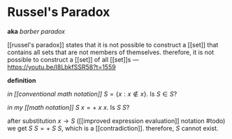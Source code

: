 # Russel's Paradox

**aka** _barber paradox_

[[russel's paradox]] states that it is not possible to construct a [[set]] that contains all sets that are not members of themselves. therefore, it is not possible to construct a [[set]] of all [[set]]s &mdash; <https://youtu.be/I8LbkfSSR58?t=1559>

**definition**

_in [[conventional math notation]]_ $S = \lbrace x : x \notin x \rbrace$. Is $S \in S$?

_in my [[math notation]]_ $S\ x = +\ x\ x$. Is $S\ S$?

after substitution $x \to S$ ([[improved expression evaluation]] notation #todo) we get $S\ S = +\ S\ S$, which is a [[contradiction]]. therefore, $S$ cannot exist.
